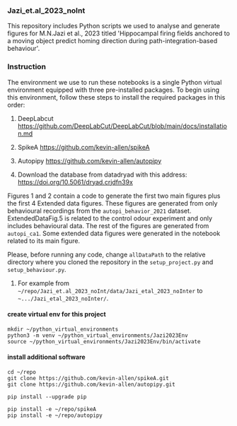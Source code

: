 ### Jazi_et.al_2023_noInt

This repository includes Python scripts we used to analyse and generate figures for M.N.Jazi et al., 2023 titled 'Hippocampal firing fields anchored to a moving object predict homing direction during path-integration-based behaviour'. 

### Instruction

The environment we use to run these notebooks is a single Python virtual environment equipped with three pre-installed packages. To begin using this environment, follow these steps to install the required packages in this order:

1. DeepLabcut https://github.com/DeepLabCut/DeepLabCut/blob/main/docs/installation.md

2. SpikeA https://github.com/kevin-allen/spikeA

3. Autopipy https://github.com/kevin-allen/autopipy

4. Download the database from datadryad with this address: https://doi.org/10.5061/dryad.crjdfn39x


Figures 1 and 2 contain a code to generate the first two main figures plus the first 4 Extended data figures. These figures are generated from only behavioural recordings from the ```autopi_behavior_2021``` dataset. ExtendedDataFig.5 is related to the control odour experiment and only includes behavioural data. The rest of the figures are generated from ```autopi_ca1```. Some extended data figures were generated in the notebook related to its main figure.

Please, before running any code, change ```allDataPath``` to the relative directory where you cloned the repository in the ```setup_project.py``` and ```setup_behaviour.py```. 


1.  For example from ```~/repo/Jazi_et.al_2023_noInt/data/Jazi_etal_2023_noInter``` to ``` ~.../Jazi_etal_2023_noInter/```. 


#### create virtual env for this project

```
mkdir ~/python_virtual_environments
python3 -m venv ~/python_virtual_environments/Jazi2023Env
source ~/python_virtual_environments/Jazi2023Env/bin/activate
```

#### install additional software

```
cd ~/repo
git clone https://github.com/kevin-allen/spikeA.git
git clone https://github.com/kevin-allen/autopipy.git

pip install --upgrade pip

pip install -e ~/repo/spikeA
pip install -e ~/repo/autopipy
```
